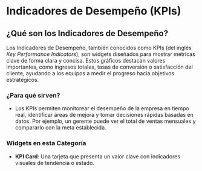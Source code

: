 # Indicadores de Desempeño (KPIs)

## ¿Qué son los Indicadores de Desempeño?

Los Indicadores de Desempeño, también conocidos como KPIs (del inglés *Key Performance Indicators*), son widgets diseñados para mostrar métricas clave de forma clara y concisa. Estos gráficos destacan valores importantes, como ingresos totales, tasas de conversión o satisfacción del cliente, ayudando a los equipos a medir el progreso hacia objetivos estratégicos.

### ¿Para qué sirven?

- Los KPIs permiten monitorear el desempeño de la empresa en tiempo real, identificar áreas de mejora y tomar decisiones rápidas basadas en datos. Por ejemplo, un gerente puede ver el total de ventas mensuales y compararlo con la meta establecida.

### Widgets en esta Categoría

- **KPI Card**: Una tarjeta que presenta un valor clave con indicadores visuales de tendencia o estado.
